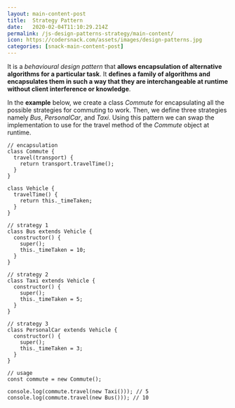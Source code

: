 ```yaml
---
layout: main-content-post
title:  Strategy Pattern
date:   2020-02-04T11:10:29.214Z
permalink: /js-design-patterns-strategy/main-content/
icon: https://codersnack.com/assets/images/design-patterns.jpg
categories: [snack-main-content-post]
---
```


It is a *behavioural design pattern* that **allows encapsulation of alternative algorithms for a particular task**. It **defines a family of algorithms and encapsulates them in such a way that they are interchangeable at runtime without client interference or knowledge**.

In the **example** below, we create a class *Commute* for encapsulating all the possible strategies for commuting to work. Then, we define three strategies namely *Bus*, *PersonalCar*, and *Taxi*. Using this pattern we can swap the implementation to use for the travel method of the *Commute* object at runtime.

```
// encapsulation
class Commute {
  travel(transport) {
    return transport.travelTime();
  }
}

class Vehicle {
  travelTime() {
    return this._timeTaken;
  }
}

// strategy 1
class Bus extends Vehicle {
  constructor() {
    super();
    this._timeTaken = 10;
  }
}

// strategy 2
class Taxi extends Vehicle {
  constructor() {
    super();
    this._timeTaken = 5;
  }
}

// strategy 3
class PersonalCar extends Vehicle {
  constructor() {
    super();
    this._timeTaken = 3;
  }
}

// usage
const commute = new Commute();

console.log(commute.travel(new Taxi())); // 5
console.log(commute.travel(new Bus())); // 10
```